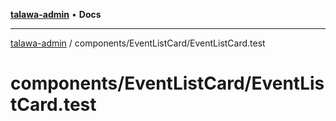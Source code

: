 [**talawa-admin**](../../../README.md) • **Docs**

***

[talawa-admin](../../../modules.md) / components/EventListCard/EventListCard.test

# components/EventListCard/EventListCard.test
